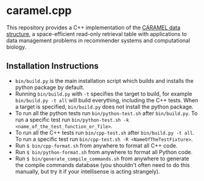 # caramel.cpp

This repository provides a C++ implementation of the [CARAMEL data structure](https://arxiv.org/pdf/2305.16545.pdf), a space-efficient read-only retrieval table with applications to data management problems in recommender systems and computational biology. 

## Installation Instructions

* `bin/build.py` is the main installation script which builds and installs the python package by default. 
* Running `bin/build.py` with `-t` specifies the target to build, for example `bin/build.py -t all` will build everything, including the C++ tests. When a target is specified, `bin/build.py` does not install the python package.
* To run all the python tests run `bin/python-test.sh` after `bin/build.py`. To run a specific test run `bin/python-test.sh -k <name_of_the_test_function_or_file>`.
* To run all the C++ tests run `bin/cpp-test.sh` after `bin/build.py -t all`. To run a specific test run `bin/cpp-test.sh -R <NameOfTheTestFixture>`.
*  Run `$ bin/cpp-format.sh` from anywhere to format all C++ code.
*  Run `$ bin/python-format.sh` from anywhere to format all Python code.
*  Run `$ bin/generate_compile_commands.sh` from anywhere to generate the compile
commands database (you shouldn't often need to do this manually, but try it
if your intellisense is acting strangely).